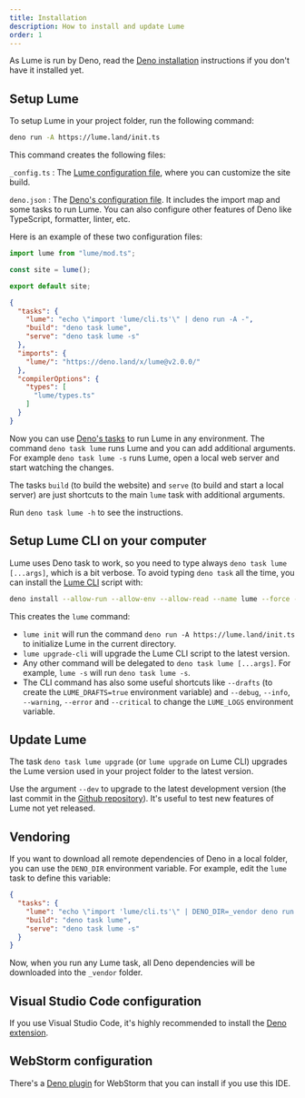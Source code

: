 ```yaml
---
title: Installation
description: How to install and update Lume
order: 1
---
```


As Lume is run by Deno, read the
[Deno installation](https://docs.deno.com/runtime/manual#install-deno)
instructions if you don't have it installed yet.

## Setup Lume

To setup Lume in your project folder, run the following command:

```sh
deno run -A https://lume.land/init.ts
```

This command creates the following files:

<!-- deno-fmt-ignore-start -->

`_config.ts`
: The [Lume configuration file](../configuration/config-file.md),
where you can customize the site build.

`deno.json`
: The
[Deno's configuration file](https://docs.deno.com/runtime/manual/getting_started/configuration_file/).
It includes the import map and some tasks to run Lume. You can also configure
other features of Deno like TypeScript, formatter, linter, etc.

<!-- deno-fmt-ignore-end -->

Here is an example of these two configuration files:

<lume-code>

```js {title="_config.ts"}
import lume from "lume/mod.ts";

const site = lume();

export default site;
```

```json {title="deno.json"}
{
  "tasks": {
    "lume": "echo \"import 'lume/cli.ts'\" | deno run -A -",
    "build": "deno task lume",
    "serve": "deno task lume -s"
  },
  "imports": {
    "lume/": "https://deno.land/x/lume@v2.0.0/"
  },
  "compilerOptions": {
    "types": [
      "lume/types.ts"
    ]
  }
}
```

</lume-code>

Now you can use
[Deno's tasks](https://docs.deno.com/runtime/manual/tools/task_runner/) to run
Lume in any environment. The command `deno task lume` runs Lume and you can add
additional arguments. For example `deno task lume -s` runs Lume, open a local
web server and start watching the changes.

The tasks `build` (to build the website) and `serve` (to build and start a local
server) are just shortcuts to the main `lume` task with additional arguments.

Run `deno task lume -h` to see the instructions.

## Setup Lume CLI on your computer

Lume uses Deno task to work, so you need to type always
`deno task lume [...args]`, which is a bit verbose. To avoid typing `deno task`
all the time, you can install the [Lume CLI](https://github.com/lumeland/cli)
script with:

```sh
deno install --allow-run --allow-env --allow-read --name lume --force --reload --global https://deno.land/x/lume_cli/mod.ts
```

This creates the `lume` command:

- `lume init` will run the command `deno run -A https://lume.land/init.ts` to
  initialize Lume in the current directory.
- `lume upgrade-cli` will upgrade the Lume CLI script to the latest version.
- Any other command will be delegated to `deno task lume [...args]`. For
  example, `lume -s` will run `deno task lume -s`.
- The CLI command has also some useful shortcuts like `--drafts` (to create the
  `LUME_DRAFTS=true` environment variable) and `--debug`, `--info`, `--warning`,
  `--error` and `--critical` to change the `LUME_LOGS` environment variable.

## Update Lume

The task `deno task lume upgrade` (or `lume upgrade` on Lume CLI) upgrades the
Lume version used in your project folder to the latest version.

Use the argument `--dev` to upgrade to the latest development version (the last
commit in the [Github repository](https://github.com/lumeland/lume)). It's
useful to test new features of Lume not yet released.

## Vendoring

If you want to download all remote dependencies of Deno in a local folder, you
can use the `DENO_DIR` environment variable. For example, edit the `lume` task
to define this variable:

```json
{
  "tasks": {
    "lume": "echo \"import 'lume/cli.ts'\" | DENO_DIR=_vendor deno run -A -",
    "build": "deno task lume",
    "serve": "deno task lume -s"
  }
}
```

Now, when you run any Lume task, all Deno dependencies will be downloaded into
the `_vendor` folder.

## Visual Studio Code configuration

If you use Visual Studio Code, it's highly recommended to install the
[Deno extension](https://marketplace.visualstudio.com/items?itemName=denoland.vscode-deno).

## WebStorm configuration

There's a [Deno plugin](https://plugins.jetbrains.com/plugin/14382-deno/) for
WebStorm that you can install if you use this IDE.
